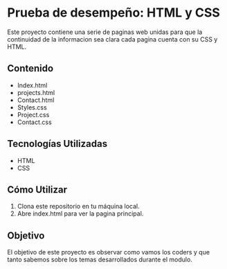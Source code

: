 # Prueba de desempeño: HTML y CSS

Este proyecto contiene una serie de paginas web unidas para que la continuidad de la informacion sea clara cada pagina cuenta con su CSS y HTML.

## Contenido

- Index.html 
- projects.html
- Contact.html
- Styles.css 
- Project.css
- Contact.css

## Tecnologías Utilizadas

- HTML
- CSS

## Cómo Utilizar

1. Clona este repositorio en tu máquina local.
2. Abre index.html para ver la pagina principal.


## Objetivo

El objetivo de este proyecto es observar como vamos los coders y que tanto sabemos sobre los temas desarrollados durante el modulo.
